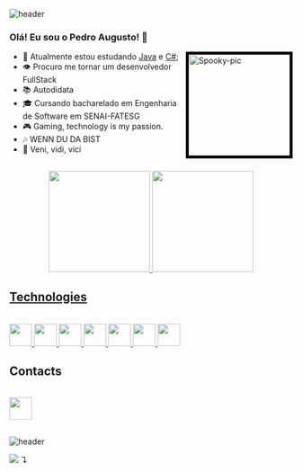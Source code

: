 ![header](https://capsule-render.vercel.app/api?type=waving&color=_C5A5F1&height=200&section=header&text=Welcome!&fontSize=50&fontColor=ffffff)

### Olá! Eu sou o Pedro Augusto! 👺

<a align="left" href="https://theuselessweb.com/"/><img align="right" alt="Spooky-pic" height="180" width="180" style="border:5px solid black" src="https://cdn.discordapp.com/attachments/731700038631161866/1026692225624711208/ezgif-1-0e510117bd.gif"/>
</a>

  
- 🚀 Atualmente estou estudando [Java](//www.java.com/pt-BR/) e [C#](https://dotnet.microsoft.com/pt-br/languages/csharp);
- 👁 Procuro me tornar um desenvolvedor FullStack
- 📚 Autodidata
- 🎓 Cursando bacharelado em Engenharia de Software em SENAI-FATESG
- 🎮 Gaming, technology is my passion.
- 🎶 WENN DU DA BIST
- 💖 Veni, vidi, vici


##
<div align="center">
  <a href="https://github.com/PedroAugusto-sys">
  <img height="180em" src="https://github-readme-stats.vercel.app/api?username=PedroAugusto-sys&show_icons=true&theme=great-gatsby&include_all_commits=true&count_private=true"/>
  <img height="180em" src="https://github-readme-stats.vercel.app/api/top-langs/?username=PedroAugusto-sys&layout=compact&langs_count=7&theme=great-gatsby"/>
</div>

## Technologies
   
<div style="display: inline_block"><br>
  <a href="//www.java.com"><img width="40" src="https://cdn.jsdelivr.net/gh/devicons/devicon/icons/java/java-original.svg" /> </a>
  <a href="//github.com/PedroAugusto-sys"><img width="40" src="https://cdn.jsdelivr.net/gh/devicons/devicon/icons/github/github-original.svg" /> </a>
  <a href="//getbootstrap.com/"><img width="40" src="https://cdn.jsdelivr.net/gh/devicons/devicon/icons/bootstrap/bootstrap-original.svg" /> </a>
  <a href="//www.typescriptlang.org/"><img width="40" src="https://cdn.jsdelivr.net/gh/devicons/devicon/icons/typescript/typescript-original.svg" /> </a>
  <a href="//dbeaver.io/"><img width="40" src="https://upload.wikimedia.org/wikipedia/commons/thumb/b/b5/DBeaver_logo.svg/256px-DBeaver_logo.svg.png?20210313151619" /> </a>
  <a href= "//slack.com"><img width="40" src="https://cdn.jsdelivr.net/gh/devicons/devicon/icons/slack/slack-original.svg" /> </a>
  <a href= "//spring.io"><img width="40" src="https://cdn.jsdelivr.net/gh/devicons/devicon/icons/spring/spring-original.svg" /> </a>
  
  

## Contacts
<div style="display: inline_block"><br>
   <a href= "//www.linkedin.com/in/pedro-augusto-ssyss/"><img width="40" src="https://cdn.jsdelivr.net/gh/devicons/devicon/icons/linkedin/linkedin-original.svg" />       </a>
  
  
   
    
</div>
  

  

##



![header](https://capsule-render.vercel.app/api?type=waving&color=_C5A5F1&height=200&section=footer)

![](https://komarev.com/ghpvc/?username=PedroAugusto-sys&color=grey)
↴

